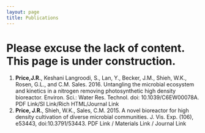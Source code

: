 ```yaml
---
layout: page
title: Publications
---
```

# Please excuse the lack of content. This page is under construction. 


1. **Price,J.R.**, Keshani Langroodi, S., Lan, Y., Becker, J.M., Shieh, W.K., Rosen, G.L., and C.M. Sales. 2016. Untangling the microbial ecosystem and kinetics in a nitrogen removing photosynthetic high density bioreactor. Environ. Sci.: Water Res. Technol. doi: 10.1039/C6EW00078A. PDF Link/SI Link/Rich HTML/Journal Link
2. **Price, J.R.**, Shieh, W.K., Sales, C.M. 2015. A novel bioreactor for high density cultivation of diverse microbial communities. J. Vis. Exp. (106), e53443, doi:10.3791/53443. PDF Link / Materials Link / Journal Link

